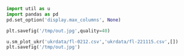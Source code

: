 
```python
import util as u
import pandas as pd
pd.set_option('display.max_columns', None)
```


```python
plt.savefig('/tmp/out.jpg',quality=40)
```




```python
u.sm_plot_ukr('ukrdata/fl-0212.csv','ukrdata/fl-221115.csv',[])
plt.savefig('/tmp/out.jpg')
```









